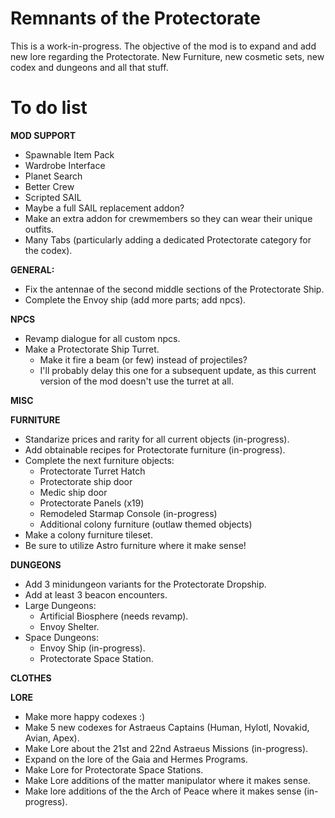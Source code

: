 # Remnants of the Protectorate
This is a work-in-progress. The objective of the mod is to expand and add new lore regarding the Protectorate. New Furniture, new cosmetic sets, new codex and dungeons and all that stuff.

# To do list
__MOD SUPPORT__
- Spawnable Item Pack
- Wardrobe Interface
- Planet Search
- Better Crew
- Scripted SAIL
- Maybe a full SAIL replacement addon?
- Make an extra addon for crewmembers so they can wear their unique outfits.
- Many Tabs (particularly adding a dedicated Protectorate category for the codex).

__GENERAL:__
- Fix the antennae of the second middle sections of the Protectorate Ship.
- Complete the Envoy ship (add more parts; add npcs).

__NPCS__
- Revamp dialogue for all custom npcs.
- Make a Protectorate Ship Turret.
   - Make it fire a beam (or few) instead of projectiles?
   - I'll probably delay this one for a subsequent update, as this current version of the mod doesn't use the turret at all.

__MISC__


__FURNITURE__
- Standarize prices and rarity for all current objects (in-progress).
- Add obtainable recipes for Protectorate furniture (in-progress).
- Complete the next furniture objects:
   - Protectorate Turret Hatch
   - Protectorate ship door
   - Medic ship door
   - Protectorate Panels (x19)
   - Remodeled Starmap Console (in-progress)
   - Additional colony furniture (outlaw themed objects)
- Make a colony furniture tileset.
- Be sure to utilize Astro furniture where it make sense!

__DUNGEONS__
- Add 3 minidungeon variants for the Protectorate Dropship.
- Add at least 3 beacon encounters.
- Large Dungeons:
   - Artificial Biosphere (needs revamp).
   - Envoy Shelter.
- Space Dungeons:
   - Envoy Ship (in-progress).
   - Protectorate Space Station.

__CLOTHES__


__LORE__
- Make more happy codexes :)
- Make 5 new codexes for Astraeus Captains (Human, Hylotl, Novakid, Avian, Apex).
- Make Lore about the 21st and 22nd Astraeus Missions (in-progress).
- Expand on the lore of the Gaia and Hermes Programs.
- Make Lore for Protectorate Space Stations.
- Make Lore additions of the matter manipulator where it makes sense.
- Make lore additions of the the Arch of Peace where it makes sense (in-progress).

